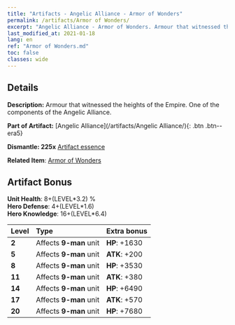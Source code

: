 ```yaml
---
title: "Artifacts - Angelic Alliance - Armor of Wonders"
permalink: /artifacts/Armor of Wonders/
excerpt: "Angelic Alliance - Armor of Wonders. Armour that witnessed the heights of the Empire. One of the components of the Angelic Alliance."
last_modified_at: 2021-01-18
lang: en
ref: "Armor of Wonders.md"
toc: false
classes: wide
---
```




## Details

 **Description:** Armour that witnessed the heights of the Empire. One of the components of the Angelic Alliance.

 **Part of Artifact:** [Angelic Alliance](/artifacts/Angelic Alliance/){: .btn .btn--era5}

 **Dismantle: 225x** [ Artifact essence](/Items/con_277/)

 **Related Item**: [ Armor of Wonders](/Items/art_40/)

## Artifact Bonus

  **Unit Health**: 8+(LEVEL\*3.2) %<br/>**Hero Defense**: 4+(LEVEL\*1.6)<br/>**Hero Knowledge**: 16+(LEVEL\*6.4)

  |  Level  | Type |    Extra bonus  | 
  |:--------|:-----|:----------------| 
  | **2** | Affects **9-man** unit | **HP**: +1630 | 
  | **5** | Affects **9-man** unit | **ATK**: +200 | 
  | **8** | Affects **9-man** unit | **HP**: +3530 | 
  | **11** | Affects **9-man** unit | **ATK**: +380 | 
  | **14** | Affects **9-man** unit | **HP**: +6490 | 
  | **17** | Affects **9-man** unit | **ATK**: +570 | 
  | **20** | Affects **9-man** unit | **HP**: +7680 | 
